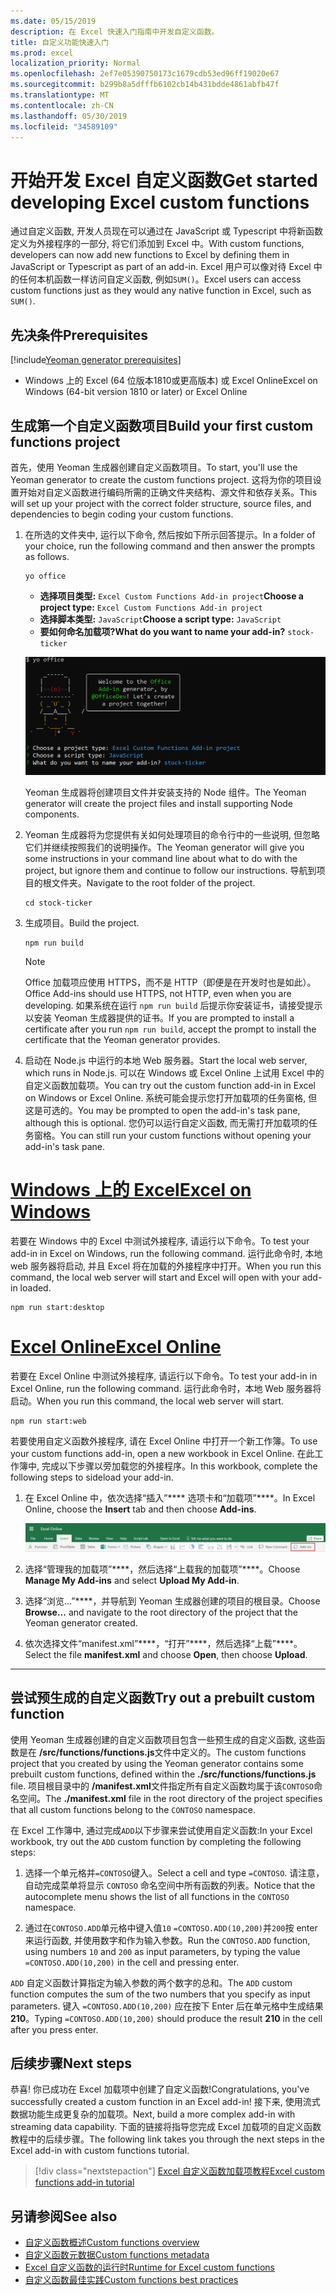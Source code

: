 ```yaml
---
ms.date: 05/15/2019
description: 在 Excel 快速入门指南中开发自定义函数。
title: 自定义功能快速入门
ms.prod: excel
localization_priority: Normal
ms.openlocfilehash: 2ef7e05390750173c1679cdb53ed96ff19020e67
ms.sourcegitcommit: b299b8a5dfffb6102cb14b431bdde4861abfb47f
ms.translationtype: MT
ms.contentlocale: zh-CN
ms.lasthandoff: 05/30/2019
ms.locfileid: "34589109"
---
```

# <a name="get-started-developing-excel-custom-functions"></a><span data-ttu-id="53854-103">开始开发 Excel 自定义函数</span><span class="sxs-lookup"><span data-stu-id="53854-103">Get started developing Excel custom functions</span></span>

<span data-ttu-id="53854-104">通过自定义函数, 开发人员现在可以通过在 JavaScript 或 Typescript 中将新函数定义为外接程序的一部分, 将它们添加到 Excel 中。</span><span class="sxs-lookup"><span data-stu-id="53854-104">With custom functions, developers can now add new functions to Excel by defining them in JavaScript or Typescript as part of an add-in.</span></span> <span data-ttu-id="53854-105">Excel 用户可以像对待 Excel 中的任何本机函数一样访问自定义函数, 例如`SUM()`。</span><span class="sxs-lookup"><span data-stu-id="53854-105">Excel users can access custom functions just as they would any native function in Excel, such as `SUM()`.</span></span>

## <a name="prerequisites"></a><span data-ttu-id="53854-106">先决条件</span><span class="sxs-lookup"><span data-stu-id="53854-106">Prerequisites</span></span>

[!include[Yeoman generator prerequisites](../includes/quickstart-yo-prerequisites.md)]

* <span data-ttu-id="53854-107">Windows 上的 Excel (64 位版本1810或更高版本) 或 Excel Online</span><span class="sxs-lookup"><span data-stu-id="53854-107">Excel on Windows (64-bit version 1810 or later) or Excel Online</span></span>

## <a name="build-your-first-custom-functions-project"></a><span data-ttu-id="53854-108">生成第一个自定义函数项目</span><span class="sxs-lookup"><span data-stu-id="53854-108">Build your first custom functions project</span></span>

<span data-ttu-id="53854-109">首先，使用 Yeoman 生成器创建自定义函数项目。</span><span class="sxs-lookup"><span data-stu-id="53854-109">To start, you'll use the Yeoman generator to create the custom functions project.</span></span> <span data-ttu-id="53854-110">这将为你的项目设置开始对自定义函数进行编码所需的正确文件夹结构、源文件和依存关系。</span><span class="sxs-lookup"><span data-stu-id="53854-110">This will set up your project with the correct folder structure, source files, and dependencies to begin coding your custom functions.</span></span>

1. <span data-ttu-id="53854-111">在所选的文件夹中, 运行以下命令, 然后按如下所示回答提示。</span><span class="sxs-lookup"><span data-stu-id="53854-111">In a folder of your choice, run the following command and then answer the prompts as follows.</span></span>

    ```command&nbsp;line
    yo office
    ```

    - <span data-ttu-id="53854-112">**选择项目类型:** `Excel Custom Functions Add-in project`</span><span class="sxs-lookup"><span data-stu-id="53854-112">**Choose a project type:** `Excel Custom Functions Add-in project`</span></span>
    - <span data-ttu-id="53854-113">**选择脚本类型:** `JavaScript`</span><span class="sxs-lookup"><span data-stu-id="53854-113">**Choose a script type:** `JavaScript`</span></span>
    - <span data-ttu-id="53854-114">**要如何命名加载项?**</span><span class="sxs-lookup"><span data-stu-id="53854-114">**What do you want to name your add-in?**</span></span> `stock-ticker`

    ![自定义函数的 Office 外接程序提示的 Yeoman 生成器](../images/UpdatedYoOfficePrompt.png)

    <span data-ttu-id="53854-116">Yeoman 生成器将创建项目文件并安装支持的 Node 组件。</span><span class="sxs-lookup"><span data-stu-id="53854-116">The Yeoman generator will create the project files and install supporting Node components.</span></span>

2. <span data-ttu-id="53854-117">Yeoman 生成器将为您提供有关如何处理项目的命令行中的一些说明, 但忽略它们并继续按照我们的说明操作。</span><span class="sxs-lookup"><span data-stu-id="53854-117">The Yeoman generator will give you some instructions in your command line about what to do with the project, but ignore them and continue to follow our instructions.</span></span> <span data-ttu-id="53854-118">导航到项目的根文件夹。</span><span class="sxs-lookup"><span data-stu-id="53854-118">Navigate to the root folder of the project.</span></span>

    ```command&nbsp;line
    cd stock-ticker
    ```

3. <span data-ttu-id="53854-119">生成项目。</span><span class="sxs-lookup"><span data-stu-id="53854-119">Build the project.</span></span> 

    ```command&nbsp;line
    npm run build
    ```

    > [!NOTE]
    > <span data-ttu-id="53854-120">Office 加载项应使用 HTTPS，而不是 HTTP（即便是在开发时也是如此）。</span><span class="sxs-lookup"><span data-stu-id="53854-120">Office Add-ins should use HTTPS, not HTTP, even when you are developing.</span></span> <span data-ttu-id="53854-121">如果系统在运行 `npm run build` 后提示你安装证书，请接受提示以安装 Yeoman 生成器提供的证书。</span><span class="sxs-lookup"><span data-stu-id="53854-121">If you are prompted to install a certificate after you run `npm run build`, accept the prompt to install the certificate that the Yeoman generator provides.</span></span>

4. <span data-ttu-id="53854-122">启动在 Node.js 中运行的本地 Web 服务器。</span><span class="sxs-lookup"><span data-stu-id="53854-122">Start the local web server, which runs in Node.js.</span></span> <span data-ttu-id="53854-123">可以在 Windows 或 Excel Online 上试用 Excel 中的自定义函数加载项。</span><span class="sxs-lookup"><span data-stu-id="53854-123">You can try out the custom function add-in in Excel on Windows or Excel Online.</span></span> <span data-ttu-id="53854-124">系统可能会提示您打开加载项的任务窗格, 但这是可选的。</span><span class="sxs-lookup"><span data-stu-id="53854-124">You may be prompted to open the add-in's task pane, although this is optional.</span></span> <span data-ttu-id="53854-125">您仍可以运行自定义函数, 而无需打开加载项的任务窗格。</span><span class="sxs-lookup"><span data-stu-id="53854-125">You can still run your custom functions without opening your add-in's task pane.</span></span>

# <a name="excel-on-windowstabexcel-windows"></a>[<span data-ttu-id="53854-126">Windows 上的 Excel</span><span class="sxs-lookup"><span data-stu-id="53854-126">Excel on Windows</span></span>](#tab/excel-windows)

<span data-ttu-id="53854-127">若要在 Windows 中的 Excel 中测试外接程序, 请运行以下命令。</span><span class="sxs-lookup"><span data-stu-id="53854-127">To test your add-in in Excel on Windows, run the following command.</span></span> <span data-ttu-id="53854-128">运行此命令时, 本地 web 服务器将启动, 并且 Excel 将在加载的外接程序中打开。</span><span class="sxs-lookup"><span data-stu-id="53854-128">When you run this command, the local web server will start and Excel will open with your add-in loaded.</span></span>

```command&nbsp;line
npm run start:desktop
```

# <a name="excel-onlinetabexcel-online"></a>[<span data-ttu-id="53854-129">Excel Online</span><span class="sxs-lookup"><span data-stu-id="53854-129">Excel Online</span></span>](#tab/excel-online)

<span data-ttu-id="53854-130">若要在 Excel Online 中测试外接程序, 请运行以下命令。</span><span class="sxs-lookup"><span data-stu-id="53854-130">To test your add-in in Excel Online, run the following command.</span></span> <span data-ttu-id="53854-131">运行此命令时，本地 Web 服务器将启动。</span><span class="sxs-lookup"><span data-stu-id="53854-131">When you run this command, the local web server will start.</span></span>

```command&nbsp;line
npm run start:web
```

<span data-ttu-id="53854-132">若要使用自定义函数外接程序, 请在 Excel Online 中打开一个新工作簿。</span><span class="sxs-lookup"><span data-stu-id="53854-132">To use your custom functions add-in, open a new workbook in Excel Online.</span></span> <span data-ttu-id="53854-133">在此工作簿中, 完成以下步骤以旁加载您的外接程序。</span><span class="sxs-lookup"><span data-stu-id="53854-133">In this workbook, complete the following steps to sideload your add-in.</span></span>

1. <span data-ttu-id="53854-134">在 Excel Online 中，依次选择“插入”\*\*\*\* 选项卡和“加载项”\*\*\*\*。</span><span class="sxs-lookup"><span data-stu-id="53854-134">In Excel Online, choose the **Insert** tab and then choose **Add-ins**.</span></span>

   ![在 Excel Online 中插入带突出显示 "我的外接程序" 图标的功能区](../images/excel-cf-online-register-add-in-1.png)
   
2. <span data-ttu-id="53854-136">选择“管理我的加载项”\*\*\*\*，然后选择“上载我的加载项”\*\*\*\*。</span><span class="sxs-lookup"><span data-stu-id="53854-136">Choose **Manage My Add-ins** and select **Upload My Add-in**.</span></span>

3. <span data-ttu-id="53854-137">选择“浏览...”\*\*\*\*，并导航到 Yeoman 生成器创建的项目的根目录。</span><span class="sxs-lookup"><span data-stu-id="53854-137">Choose **Browse...** and navigate to the root directory of the project that the Yeoman generator created.</span></span>

4. <span data-ttu-id="53854-138">依次选择文件“manifest.xml”\*\*\*\*，“打开”\*\*\*\*，然后选择“上载”\*\*\*\*。</span><span class="sxs-lookup"><span data-stu-id="53854-138">Select the file **manifest.xml** and choose **Open**, then choose **Upload**.</span></span>

---

## <a name="try-out-a-prebuilt-custom-function"></a><span data-ttu-id="53854-139">尝试预生成的自定义函数</span><span class="sxs-lookup"><span data-stu-id="53854-139">Try out a prebuilt custom function</span></span>

<span data-ttu-id="53854-140">使用 Yeoman 生成器创建的自定义函数项目包含一些预生成的自定义函数, 这些函数是在 **/src/functions/functions.js**文件中定义的。</span><span class="sxs-lookup"><span data-stu-id="53854-140">The custom functions project that you created by using the Yeoman generator contains some prebuilt custom functions, defined within the **./src/functions/functions.js** file.</span></span> <span data-ttu-id="53854-141">项目根目录中的 **/manifest.xml**文件指定所有自定义函数均属于该`CONTOSO`命名空间。</span><span class="sxs-lookup"><span data-stu-id="53854-141">The **./manifest.xml** file in the root directory of the project specifies that all custom functions belong to the `CONTOSO` namespace.</span></span>

<span data-ttu-id="53854-142">在 Excel 工作簿中, 通过完成`ADD`以下步骤来尝试使用自定义函数:</span><span class="sxs-lookup"><span data-stu-id="53854-142">In your Excel workbook, try out the `ADD` custom function by completing the following steps:</span></span>

1. <span data-ttu-id="53854-143">选择一个单元格并`=CONTOSO`键入。</span><span class="sxs-lookup"><span data-stu-id="53854-143">Select a cell and type `=CONTOSO`.</span></span> <span data-ttu-id="53854-144">请注意，自动完成菜单将显示 `CONTOSO` 命名空间中所有函数的列表。</span><span class="sxs-lookup"><span data-stu-id="53854-144">Notice that the autocomplete menu shows the list of all functions in the `CONTOSO` namespace.</span></span>

2. <span data-ttu-id="53854-145">通过在`CONTOSO.ADD`单元格中键入值`10` `=CONTOSO.ADD(10,200)`并`200`按 enter 来运行函数, 并使用数字和作为输入参数。</span><span class="sxs-lookup"><span data-stu-id="53854-145">Run the `CONTOSO.ADD` function, using numbers `10` and `200` as input parameters, by typing the value `=CONTOSO.ADD(10,200)` in the cell and pressing enter.</span></span>

<span data-ttu-id="53854-146">`ADD` 自定义函数计算指定为输入参数的两个数字的总和。</span><span class="sxs-lookup"><span data-stu-id="53854-146">The `ADD` custom function computes the sum of the two numbers that you specify as input parameters.</span></span> <span data-ttu-id="53854-147">键入 `=CONTOSO.ADD(10,200)` 应在按下 Enter 后在单元格中生成结果 **210**。</span><span class="sxs-lookup"><span data-stu-id="53854-147">Typing `=CONTOSO.ADD(10,200)` should produce the result **210** in the cell after you press enter.</span></span>

## <a name="next-steps"></a><span data-ttu-id="53854-148">后续步骤</span><span class="sxs-lookup"><span data-stu-id="53854-148">Next steps</span></span>

<span data-ttu-id="53854-149">恭喜! 你已成功在 Excel 加载项中创建了自定义函数!</span><span class="sxs-lookup"><span data-stu-id="53854-149">Congratulations, you've successfully created a custom function in an Excel add-in!</span></span> <span data-ttu-id="53854-150">接下来, 使用流式数据功能生成更复杂的加载项。</span><span class="sxs-lookup"><span data-stu-id="53854-150">Next, build a more complex add-in with streaming data capability.</span></span> <span data-ttu-id="53854-151">下面的链接将指导您完成 Excel 加载项的自定义函数教程中的后续步骤。</span><span class="sxs-lookup"><span data-stu-id="53854-151">The following link takes you through the next steps in the Excel add-in with custom functions tutorial.</span></span>

> [!div class="nextstepaction"]
> [<span data-ttu-id="53854-152">Excel 自定义函数加载项教程</span><span class="sxs-lookup"><span data-stu-id="53854-152">Excel custom functions add-in tutorial</span></span>](../tutorials/excel-tutorial-create-custom-functions.md#create-a-custom-function-that-requests-data-from-the-web
)

## <a name="see-also"></a><span data-ttu-id="53854-153">另请参阅</span><span class="sxs-lookup"><span data-stu-id="53854-153">See also</span></span>

* [<span data-ttu-id="53854-154">自定义函数概述</span><span class="sxs-lookup"><span data-stu-id="53854-154">Custom functions overview</span></span>](../excel/custom-functions-overview.md)
* [<span data-ttu-id="53854-155">自定义函数元数据</span><span class="sxs-lookup"><span data-stu-id="53854-155">Custom functions metadata</span></span>](../excel/custom-functions-json.md)
* [<span data-ttu-id="53854-156">Excel 自定义函数的运行时</span><span class="sxs-lookup"><span data-stu-id="53854-156">Runtime for Excel custom functions</span></span>](../excel/custom-functions-runtime.md)
* [<span data-ttu-id="53854-157">自定义函数最佳实践</span><span class="sxs-lookup"><span data-stu-id="53854-157">Custom functions best practices</span></span>](../excel/custom-functions-best-practices.md)
